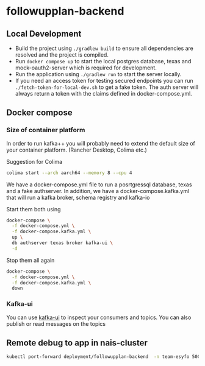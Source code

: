 # followupplan-backend

## Local Development
- Build the project using `./gradlew build` to ensure all dependencies are resolved and the project is compiled.
- Run `docker compose up` to start the local postgres database, texas and mock-oauth2-server which is required for development.
- Run the application using `./gradlew run` to start the server locally.
- If you need an access token for testing secured endpoints you can run `./fetch-token-for-local-dev.sh` to get a fake token.
The auth server will always return a token with the claims defined in docker-compose.yml.

## Docker compose
### Size of container platform
In order to run kafka++ you will probably need to extend the default size of your container platform. (Rancher Desktop, Colima etc.)

Suggestion for Colima
```bash
colima start --arch aarch64 --memory 8 --cpu 4 
```

We have a docker-compose.yml file to run a posrtgressql database, texas and a fake authserver.
In addition, we have a docker-compose.kafka.yml that will run a kafka broker, schema registry and kafka-io

Start them both using
```bash
docker-compose \
  -f docker-compose.yml \
  -f docker-compose.kafka.yml \
  up \
  db authserver texas broker kafka-ui \
  -d
```
Stop them all again
```bash
docker-compose \
  -f docker-compose.yml \
  -f docker-compose.kafka.yml \
  down
```

### Kafka-ui 
You can use [kafka-ui](http://localhost:9000) to inspect your consumers and topics. You can also publish or read messages on the topics

## Remote debug to app in nais-cluster
```bash
kubectl port-forward deployment/followupplan-backend  -n team-esyfo 5005:5005
```
